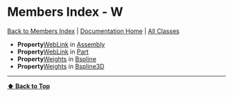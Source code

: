 # Members Index - W

[ Back to Members Index](Members-Index) | [Documentation Home](../README.md) | [All Classes](Classes)

- **Property**[WebLink](Assembly#weblink) in [Assembly](Assembly)
- **Property**[WebLink](Part#weblink) in [Part](Part)
- **Property**[Weights](Bspline#weights) in [Bspline](Bspline)
- **Property**[Weights](Bspline3D#weights) in [Bspline3D](Bspline3D)

---
**[⬆ Back to Top](#members-index-w)**
